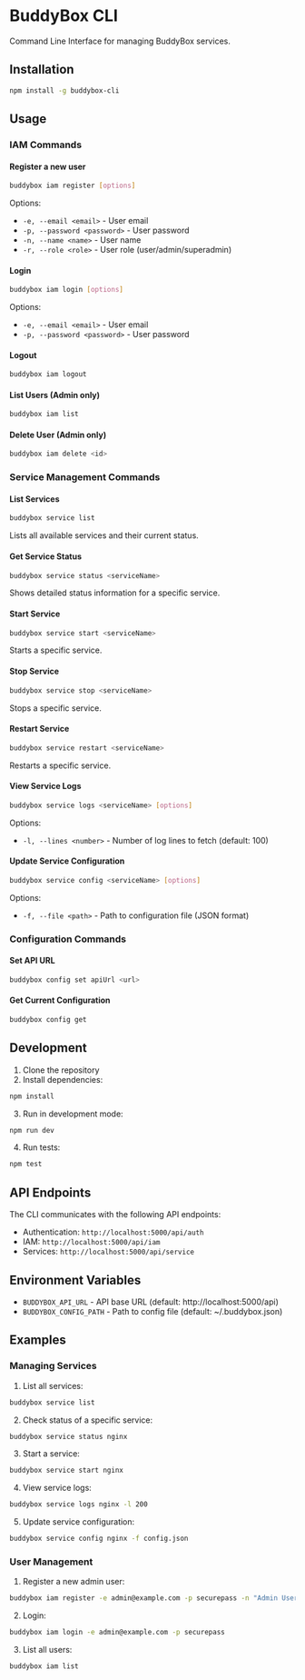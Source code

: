 # BuddyBox CLI

Command Line Interface for managing BuddyBox services.

## Installation

```bash
npm install -g buddybox-cli
```

## Usage

### IAM Commands

#### Register a new user
```bash
buddybox iam register [options]
```
Options:
- `-e, --email <email>` - User email
- `-p, --password <password>` - User password
- `-n, --name <name>` - User name
- `-r, --role <role>` - User role (user/admin/superadmin)

#### Login
```bash
buddybox iam login [options]
```
Options:
- `-e, --email <email>` - User email
- `-p, --password <password>` - User password

#### Logout
```bash
buddybox iam logout
```

#### List Users (Admin only)
```bash
buddybox iam list
```

#### Delete User (Admin only)
```bash
buddybox iam delete <id>
```

### Service Management Commands

#### List Services
```bash
buddybox service list
```
Lists all available services and their current status.

#### Get Service Status
```bash
buddybox service status <serviceName>
```
Shows detailed status information for a specific service.

#### Start Service
```bash
buddybox service start <serviceName>
```
Starts a specific service.

#### Stop Service
```bash
buddybox service stop <serviceName>
```
Stops a specific service.

#### Restart Service
```bash
buddybox service restart <serviceName>
```
Restarts a specific service.

#### View Service Logs
```bash
buddybox service logs <serviceName> [options]
```
Options:
- `-l, --lines <number>` - Number of log lines to fetch (default: 100)

#### Update Service Configuration
```bash
buddybox service config <serviceName> [options]
```
Options:
- `-f, --file <path>` - Path to configuration file (JSON format)

### Configuration Commands

#### Set API URL
```bash
buddybox config set apiUrl <url>
```

#### Get Current Configuration
```bash
buddybox config get
```

## Development

1. Clone the repository
2. Install dependencies:
```bash
npm install
```

3. Run in development mode:
```bash
npm run dev
```

4. Run tests:
```bash
npm test
```

## API Endpoints

The CLI communicates with the following API endpoints:

- Authentication: `http://localhost:5000/api/auth`
- IAM: `http://localhost:5000/api/iam`
- Services: `http://localhost:5000/api/service`

## Environment Variables

- `BUDDYBOX_API_URL` - API base URL (default: http://localhost:5000/api)
- `BUDDYBOX_CONFIG_PATH` - Path to config file (default: ~/.buddybox.json)

## Examples

### Managing Services

1. List all services:
```bash
buddybox service list
```

2. Check status of a specific service:
```bash
buddybox service status nginx
```

3. Start a service:
```bash
buddybox service start nginx
```

4. View service logs:
```bash
buddybox service logs nginx -l 200
```

5. Update service configuration:
```bash
buddybox service config nginx -f config.json
```

### User Management

1. Register a new admin user:
```bash
buddybox iam register -e admin@example.com -p securepass -n "Admin User" -r admin
```

2. Login:
```bash
buddybox iam login -e admin@example.com -p securepass
```

3. List all users:
```bash
buddybox iam list
``` 